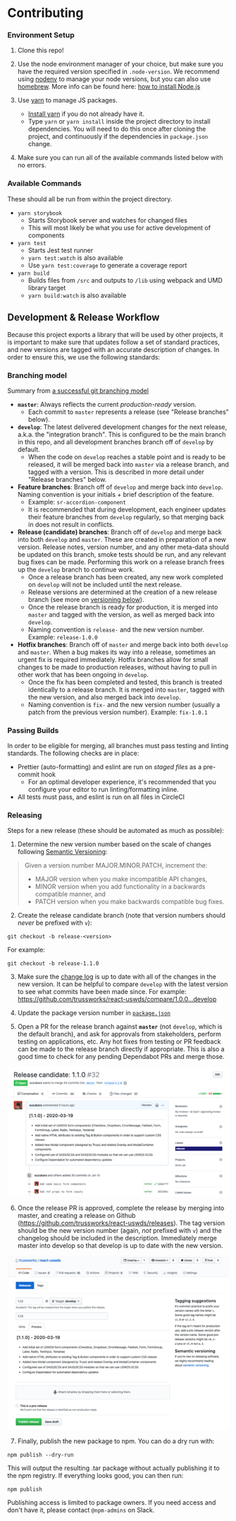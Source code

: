 # Contributing

### Environment Setup

1. Clone this repo!

1. Use the node environment manager of your choice, but make sure you have the required version specified in `.node-version`. We recommend using [nodenv](https://github.com/nodenv/nodenv) to manage your node versions, but you can also use [homebrew](https://brew.sh/). More info can be found here: [how to install Node.js](https://nodejs.dev/how-to-install-nodejs)

1. Use [yarn](https://yarnpkg.com) to manage JS packages.

   - [Install yarn](https://yarnpkg.com/en/docs/install) if you do not already have it.
   - Type `yarn` or `yarn install` inside the project directory to install dependencies. You will need to do this once after cloning the project, and continuously if the dependencies in `package.json` change.

1. Make sure you can run all of the available commands listed below with no errors.

### Available Commands

These should all be run from within the project directory.

- `yarn storybook`
  - Starts Storybook server and watches for changed files
  - This will most likely be what you use for active development of components
- `yarn test`
  - Starts Jest test runner
  - `yarn test:watch` is also available
  - Use `yarn test:coverage` to generate a coverage report
- `yarn build`
  - Builds files from `/src` and outputs to `/lib` using webpack and UMD library target
  - `yarn build:watch` is also available

## Development & Release Workflow

Because this project exports a library that will be used by other projects, it is important to make sure that updates follow a set of standard practices, and new versions are tagged with an accurate description of changes. In order to ensure this, we use the following standards:

### Branching model

Summary from [a successful git branching model](https://nvie.com/posts/a-successful-git-branching-model/)

- **`master`**: Always reflects the current _production-ready_ version.
  - Each commit to `master` represents a release (see "Release branches" below).
- **`develop`**: The latest delivered development changes for the next release, a.k.a. the "integration branch". This is configured to be the main branch in this repo, and all development branches branch off of `develop` by default.
  - When the code on `develop` reaches a stable point and is ready to be released, it will be merged back into `master` via a release branch, and tagged with a version. This is described in more detail under "Release branches" below.
- **Feature branches**: Branch off of `develop` and merge back into `develop`. Naming convention is your initials + brief description of the feature.
  - Example: `sr-accordion-component`
  - It is recommended that during development, each engineer updates their feature branches from `develop` regularly, so that merging back in does not result in conflicts.
- **Release (candidate) branches**: Branch off of `develop` and merge back into both `develop` and `master`. These are created in preparation of a new version. Release notes, version number, and any other meta-data should be updated on this branch, smoke tests should be run, and any relevant bug fixes can be made. Performing this work on a release branch frees up the `develop` branch to continue work.
  - Once a release branch has been created, any new work completed on `develop` will not be included until the next release.
  - Release versions are determined at the creation of a new release branch (see more on [versioning below](#releasing)).
  - Once the release branch is ready for production, it is merged into `master` and tagged with the version, as well as merged back into `develop`.
  - Naming convention is `release-` and the new version number. Example: `release-1.0.0`
- **Hotfix branches**: Branch off of `master` and merge back into both `develop` and `master`. When a bug makes its way into a release, sometimes an urgent fix is required immediately. Hotfix branches allow for small changes to be made to production releases, without having to pull in other work that has been ongoing in `develop`.
  - Once the fix has been completed and tested, this branch is treated identically to a release branch. It is merged into `master`, tagged with the new version, and also merged back into `develop`.
  - Naming convention is `fix-` and the new version number (usually a patch from the previous version number). Example: `fix-1.0.1`

### Passing Builds

In order to be eligible for merging, all branches must pass testing and linting standards. The following checks are in place:

- Prettier (auto-formatting) and eslint are run on _staged files_ as a pre-commit hook
  - For an optimal developer experience, it's recommended that you configure your editor to run linting/formatting inline.
- All tests must pass, and eslint is run on all files in CircleCI

### Releasing

Steps for a new release (these should be automated as much as possible):

1. Determine the new version number based on the scale of changes following [Semantic Versioning](https://semver.org/):

> Given a version number MAJOR.MINOR.PATCH, increment the:
>
> - MAJOR version when you make incompatible API changes,
> - MINOR version when you add functionality in a backwards compatible manner, and
> - PATCH version when you make backwards compatible bug fixes.

2. Create the release candidate branch (note that version numbers should _never_ be prefixed with `v`):

```
git checkout -b release-<version>
```

For example:

```
git checkout -b release-1.1.0
```

3. Make sure the [change log](../CHANGELOG.md) is up to date with all of the changes in the new version. It can be helpful to compare `develop` with the latest version to see what commits have been made since. For example: https://github.com/trussworks/react-uswds/compare/1.0.0...develop

4. Update the package version number in [`package.json`](../package.json)

5. Open a PR for the release branch against **`master`** (not `develop`, which is the default branch), and ask for approvals from stakeholders, perform testing on applications, etc. Any hot fixes from testing or PR feedback can be made to the release branch directly if appropriate. This is also a good time to check for any pending Dependabot PRs and merge those.

![image](./release_PR.png)

6. Once the release PR is approved, complete the release by merging into master, and creating a release on Github (https://github.com/trussworks/react-uswds/releases). The tag version should be the new version number (again, _not_ prefixed with `v`) and the changelog should be included in the description. Immediately merge master into develop so that develop is up to date with the new version.

![image](./github_release.png)

7. Finally, publish the new package to npm. You can do a dry run with:

```
npm publish --dry-run
```

This will output the resulting .tar package without actually publishing it to the npm registry. If everything looks good, you can then run:

```
npm publish
```

Publishing access is limited to package owners. If you need access and don't have it, please contact `@npm-admins` on Slack.
